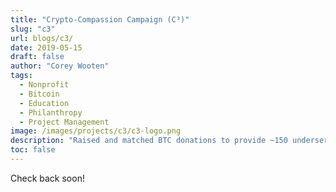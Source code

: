 ```yaml
---
title: "Crypto-Compassion Campaign (C³)"
slug: "c3"
url: blogs/c3/
date: 2019-05-15
draft: false
author: "Corey Wooten"
tags:
  - Nonprofit
  - Bitcoin
  - Education
  - Philanthropy
  - Project Management
image: /images/projects/c3/c3-logo.png
description: "Raised and matched BTC donations to provide ~150 underserved K–12 students with tech tools like tablets and calculators."
toc: false
--- 
```


Check back soon!